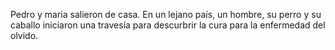 Pedro y maria salieron de casa. 
En un lejano país, un hombre, su perro y su caballo iniciaron una travesía para descurbrir la cura para la enfermedad del olvido.

